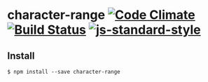 character-range [![Code Climate](https://codeclimate.com/github/ileri/character-range/badges/gpa.svg)](https://codeclimate.com/github/ileri/character-range) [![Build Status](https://travis-ci.org/ileri/character-range.svg?branch=master)](https://travis-ci.org/ileri/character-range) [![js-standard-style](https://img.shields.io/badge/code%20style-standard-brightgreen.svg?style=flat)](https://github.com/feross/standard)
==============

Install
--------------
```
$ npm install --save character-range
```

